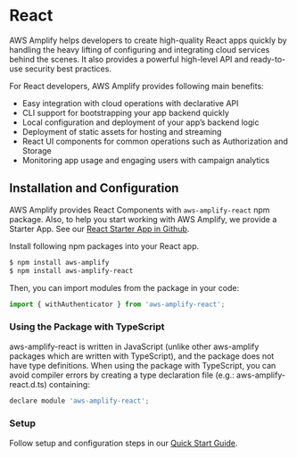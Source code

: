 ---
---

# React

AWS Amplify helps developers to create high-quality React apps quickly by handling the heavy lifting of configuring and integrating cloud services behind the scenes. It also provides a powerful high-level API and ready-to-use security best practices.

For React developers, AWS Amplify provides following main benefits:
- Easy integration with cloud operations with declarative API
- CLI support for bootstrapping your app backend quickly
- Local configuration and deployment of your app’s backend logic
- Deployment of static assets for hosting and streaming
- React UI components for common operations such as Authorization and Storage
- Monitoring app usage and engaging users with campaign analytics

## Installation and Configuration

AWS Amplify provides React Components with `aws-amplify-react` npm package. Also, to help you start working with AWS Amplify, we provide a Starter App. See our [React Starter App in Github](https://github.com/awslabs/aws-mobile-react-sample).

Install following npm packages into your React app.

```bash
$ npm install aws-amplify
$ npm install aws-amplify-react
```

Then, you can import modules from the package in your code:
```js
import { withAuthenticator } from 'aws-amplify-react';
```

### Using the Package with TypeScript

aws-amplify-react is written in JavaScript (unlike other aws-amplify packages which are written with TypeScript), and the package does not have type definitions. When using the package with TypeScript, you can avoid compiler errors by creating a type declaration file (e.g.:  aws-amplify-react.d.ts) containing:

```js
declare module 'aws-amplify-react';
```
 
### Setup

Follow setup and configuration steps in our [Quick Start Guide](https://aws.github.io/aws-amplify/media/quick_start?platform=react).

